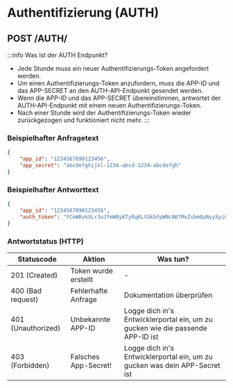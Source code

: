 # Authentifizierung (AUTH)

## POST /AUTH/

:::info Was ist der AUTH Endpunkt?
- Jede Stunde muss ein neuer Authentifizierungs-Token angefordert werden.
- Um einen Authentifizierungs-Token anzufordern, muss die APP-ID und das APP-SECRET an den AUTH-API-Endpunkt gesendet werden.
- Wenn die APP-ID und das APP-SECRET übereinstimmen, antwortet der AUTH-API-Endpunkt mit einem neuen Authentifizierungs-Token.
- Nach einer Stunde wird der Authentifizierungs-Token wieder zurückgezogen und funktioniert nicht mehr.
:::


### Beispielhafter Anfragetext

```json
{
    "app_id": "1234567890123456",
    "app_secret": "abcdefghijkl-1234-abcd-1234-abcdefgh"
}
```

### Beispielhafter Antworttext

```json
{
    "app_id": "1234567890123456",
    "auth_token": "YCoWRvkXLr3uJfmW8yKTyRqKLtGkbFpWNcAKfMxZsbm8pNyyXyiGNx8KcCZfa9Q9"
}
```

### Antwortstatus (HTTP)

| Statuscode | Aktion | Was tun? |
| --- | --- | --- |
| 201 (Created) | Token wurde erstellt | - |
| 400 (Bad request) | Fehlerhafte Anfrage | Dokumentation überprüfen |
| 401 (Unauthorized) | Unbekannte APP-ID | Logge dich in's Entwicklerportal ein, um zu gucken wie die passende APP-ID ist |
| 403 (Forbidden) | Falsches App-Secret! | Logge dich in's Entwicklerportal ein, um zu gucken was dein APP-Secret ist |
